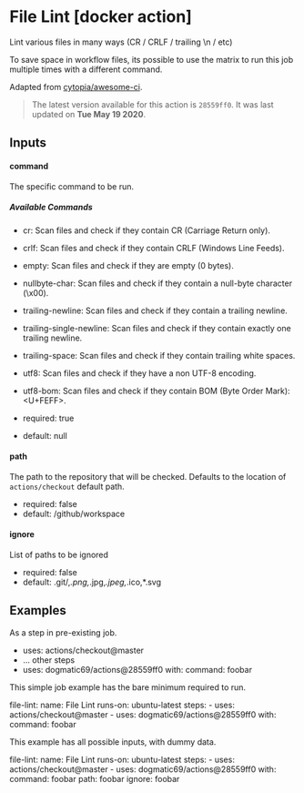 <!-- NOTICE: Auto generated file! -->
# File Lint [docker action]

Lint various files in many ways (CR / CRLF / trailing \n / etc)

To save space in workflow files, its possible to use the matrix to run
this job multiple times with a different command.

Adapted from [cytopia/awesome-ci](https://github.com/cytopia/awesome-ci).


> The latest version available for this action is `28559ff0`. It was last
updated on **Tue May 19 2020**.

## Inputs

#### command

The specific command to be run.

##### Available Commands

- cr: Scan files and check if they contain CR (Carriage Return only).
- crlf: Scan files and check if they contain CRLF (Windows Line Feeds).
- empty: Scan files and check if they are empty (0 bytes).
- nullbyte-char: Scan files and check if they contain a null-byte
  character (\x00).
- trailing-newline: Scan files and check if they contain a trailing
  newline.
- trailing-single-newline: Scan files and check if they contain
  exactly one trailing newline.
- trailing-space: Scan files and check if they contain trailing
  white spaces.
- utf8: Scan files and check if they have a non UTF-8 encoding.
- utf8-bom: Scan files and check if they contain BOM (Byte Order Mark):
  <U+FEFF>.


- required: true
- default: null

#### path

The path to the repository that will be checked. Defaults to the
  location of `actions/checkout` default path.


- required: false
- default: /github/workspace

#### ignore

List of paths to be ignored

- required: false
- default: .git/,*.png,*.jpg,*.jpeg,*.ico,*.svg


## Examples

As a step in pre-existing job.

  - uses: actions/checkout@master
  - ... other steps
  - uses: dogmatic69/actions@28559ff0
    with:
      command: foobar


This simple job example has the bare minimum required to run.

  file-lint:
    name: File Lint
    runs-on: ubuntu-latest
    steps:
      - uses: actions/checkout@master
      - uses: dogmatic69/actions@28559ff0
        with:
          command: foobar

This example has all possible inputs, with dummy data.

  file-lint:
    name: File Lint
      runs-on: ubuntu-latest
      steps:
        - uses: actions/checkout@master
        - uses: dogmatic69/actions@28559ff0
        with:
          command: foobar
          path: foobar
          ignore: foobar
